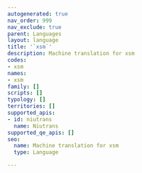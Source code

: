 ```yaml
---
autogenerated: true
nav_order: 999
nav_exclude: true
parent: Languages
layout: language
title: '`xsm`'
description: Machine translation for xsm
codes:
- xsm
names:
- xsm
family: []
scripts: []
typology: []
territories: []
supported_apis:
- id: niutrans
  name: Niutrans
supported_qe_apis: []
seo:
  name: Machine translation for xsm
  type: Language

---
```


